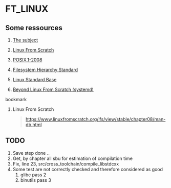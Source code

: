 # FT_LINUX

## Some ressources

1. [The subject](rsc/en.subject.pdf)
1. [Linux From Scratch](https://www.linuxfromscratch.org/lfs/view/stable/index.html)
1. [POSIX.1-2008](https://pubs.opengroup.org/onlinepubs/9699919799/)
1. [Filesystem Hierarchy Standard](https://refspecs.linuxfoundation.org/FHS_3.0/fhs/index.html)
1. [Linux Standard Base](https://refspecs.linuxfoundation.org/lsb.shtml)

1. [Beyond Linux From Scratch (systemd)](https://fr.linuxfromscratch.org/view/blfs-systemd-stable/)

bookmark

1. Linux From Scratch
	> https://www.linuxfromscratch.org/lfs/view/stable/chapter08/man-db.html

## TODO

1. Save step done ..
1. Get, by chapter all sbu for estimation of compilation time
1. Fix, line 23, src/cross_toolchain/compile_libstdcxx
1. Some test are not correctly checked and therefore considered as good
	1. glibc pass 2
	1. binutils pass 3
